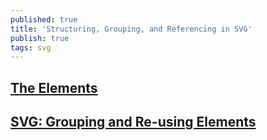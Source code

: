 ```yaml
---
published: true
title: 'Structuring, Grouping, and Referencing in SVG'
publish: true
tags: svg
---
```

## [The Elements](https://www.sarasoueidan.com/blog/structuring-grouping-referencing-in-svg/)
  
## [SVG: Grouping and Re-using Elements](http://frontendbabel.info/articles/svg-grouping-and-reusing-elements/)
  
  
